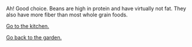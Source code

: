 Ah! Good choice. Beans are high in protein and have virtually not fat. They also have more fiber than most whole grain foods.

[Go to the kitchen.](kitchen/vegetables.md)

[Go back to the garden.](choose.md)
